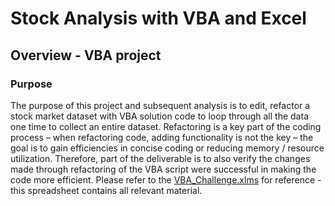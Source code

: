 # Stock Analysis with VBA and Excel
## Overview - VBA project
### Purpose 
The purpose of this project and subsequent analysis is to edit, refactor a stock market dataset with VBA solution code to loop through all the data one time to collect an entire dataset.  Refactoring is a key part of the coding process – when refactoring code, adding functionality is not the key – the goal is to gain efficiencies in concise coding or reducing memory / resource utilization.  Therefore, part of the deliverable is to also verify the changes made through refactoring of the VBA script were successful in making the code more efficient.  Please refer to the [VBA_Challenge.xlms](VBA_Challenge.xlms) for reference - this spreadsheet contains all relevant material.
